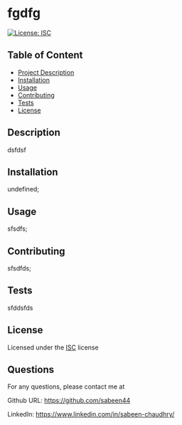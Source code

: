 
# fgdfg

[![License: ISC](https://img.shields.io/badge/License-ISC-blue.svg)](https://opensource.org/licenses/ISC)

## Table of Content
- [Project Description](#Description)
- [Installation](#Installation)
- [Usage](#Usage)
- [Contributing](#Contributing)
- [Tests](#Test)
- [License](#License)


## Description
dsfdsf

## Installation
undefined;

## Usage
sfsdfs;

## Contributing
sfsdfds;

## Tests
sfddsfds

## License
Licensed under the [ISC](https://choosealicense.com/licenses/isc/) license



## Questions

For any questions, please contact me at

Github URL: https://github.com/sabeen44

LinkedIn: https://www.linkedin.com/in/sabeen-chaudhry/ 